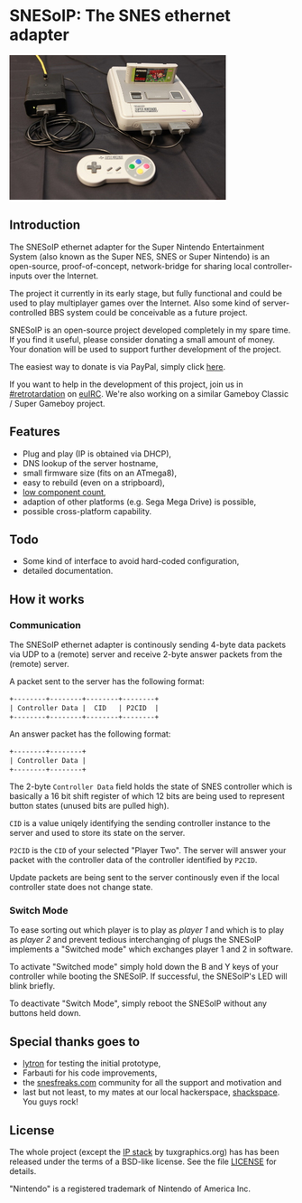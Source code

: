 # SNESoIP: The SNES ethernet adapter #

![SNESoIP prototype](hardware/images/prototype-small.jpg?raw=true)


## Introduction ##

The SNESoIP ethernet adapter for the Super Nintendo Entertainment System
(also known as the Super NES, SNES or Super Nintendo) is an open-source,
proof-of-concept, network-bridge for sharing local controller-inputs
over the Internet.

The project it currently in its early stage, but fully functional and
could be used to play multiplayer games over the Internet.
Also some kind of server-controlled BBS system could be
conceivable as a future project.

SNESoIP is an open-source project developed completely in my spare time.
If you find it useful, please consider donating a small amount of money.
Your donation will be used to support further development of the
project.

The easiest way to donate is via PayPal, simply click
[here](https://www.paypal.com/cgi-bin/webscr?cmd=_donations&business=ESZJS7TMYMNNW&lc=GB&item_name=mupfelofen%2ede&item_number=SNESoIP&no_note=1&no_shipping=1&currency_code=USD&bn=PP%2dDonationsBF%3abtn_donateCC_LG%2egif%3aNonHosted).

If you want to help in the development of this project, join us in
[#retrotardation](http://de.irc2go.com/webchat/?net=euIRC&room=retrotardation)
on [euIRC](http://www.euirc.net/en/).  We're also working on a similar
Gameboy Classic / Super Gameboy project.


## Features ##

- Plug and play (IP is obtained via DHCP),
- DNS lookup of the server hostname,
- small firmware size (fits on an ATmega8),
- easy to rebuild (even on a stripboard),
- [low component count](hardware/rev01/docs/partlist.md),
- adaption of other platforms (e.g. Sega Mega Drive) is possible,
- possible cross-platform capability.


## Todo ##
- Some kind of interface to avoid hard-coded configuration,
- detailed documentation.


## How it works ##

### Communication ###

The SNESoIP ethernet adapter is continously sending 4-byte data packets
via UDP to a (remote) server and receive 2-byte answer packets from the
(remote) server.

A packet sent to the server has the following format:

	+--------+--------+--------+--------+
	| Controller Data |  CID   | P2CID  |
	+--------+--------+--------+--------+

An answer packet has the following format:

	+--------+--------+
	| Controller Data |
	+--------+--------+

The 2-byte `Controller Data` field holds the state of SNES controller
which is basically a 16 bit shift register of which 12 bits are being
used to represent button states (unused bits are pulled high).

`CID` is a value uniqely identifying the sending controller instance to
the server and used to store its state on the server.

`P2CID` is the `CID` of your selected "Player Two".  The server will
answer your packet with the controller data of the controller identified
by `P2CID`.

Update packets are being sent to the server continously even if the
local controller state does not change state.

### Switch Mode ###

To ease sorting out which player is to play as *player 1* and which is
to play as *player 2* and prevent tedious interchanging of plugs the
SNESoIP implements a "Switched mode" which exchanges player 1 and 2 in
software.

To activate "Switched mode" simply hold down the B and Y keys of your
controller while booting the SNESoIP. If successful, the SNESoIP's LED
will blink briefly.

To deactivate "Switch Mode", simply reboot the SNESoIP without any
buttons held down.


## Special thanks goes to ##

- [lytron](http://pantalytron.com) for testing the initial prototype,
- Farbauti for his code improvements,
- the [snesfreaks.com](http://snesfreaks.com) community for all the
  support and motivation and
- last but not least, to my mates at our local hackerspace,
  [shackspace](http://shackspace.de).  You guys rock!


## License ##

The whole project (except the
[IP stack](http://tuxgraphics.org/common/src2/article09051/ "The
tuxgraphics TCP/IP stack") by tuxgraphics.org) has has been released
under the terms of a BSD-like license.  See the file [LICENSE](LICENSE)
for details.

"Nintendo" is a registered trademark of Nintendo of America Inc.
